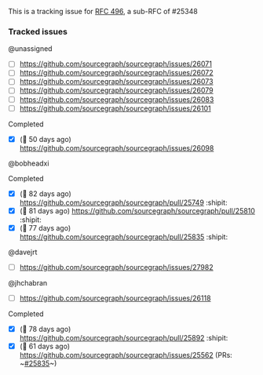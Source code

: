 This is a tracking issue for [RFC 496](https://docs.google.com/document/d/1fknr3NQGmwbKCfnF3Bcr-tYzV-TeuAGq-_Tm2-z_09M/edit#), a sub-RFC of #25348 

<!-- OPTIONAL LABEL: okr/ci-downtime -->

### Tracked issues

<!-- BEGIN WORK -->
<!-- BEGIN ASSIGNEE:  -->
@unassigned

- [ ] https://github.com/sourcegraph/sourcegraph/issues/26071 
- [ ] https://github.com/sourcegraph/sourcegraph/issues/26072 
- [ ] https://github.com/sourcegraph/sourcegraph/issues/26073 
- [ ] https://github.com/sourcegraph/sourcegraph/issues/26079 
- [ ] https://github.com/sourcegraph/sourcegraph/issues/26083 
- [ ] https://github.com/sourcegraph/sourcegraph/issues/26101 

Completed
- [x] (🏁 50 days ago) https://github.com/sourcegraph/sourcegraph/issues/26098 
<!-- END ASSIGNEE -->

<!-- BEGIN ASSIGNEE: bobheadxi -->
@bobheadxi


Completed
- [x] (🏁 82 days ago) https://github.com/sourcegraph/sourcegraph/pull/25749 :shipit:
- [x] (🏁 81 days ago) https://github.com/sourcegraph/sourcegraph/pull/25810 :shipit:
- [x] (🏁 77 days ago) https://github.com/sourcegraph/sourcegraph/pull/25835 :shipit:
<!-- END ASSIGNEE -->

<!-- BEGIN ASSIGNEE: davejrt -->
@davejrt

- [ ] https://github.com/sourcegraph/sourcegraph/issues/27982 
<!-- END ASSIGNEE -->

<!-- BEGIN ASSIGNEE: jhchabran -->
@jhchabran

- [ ] https://github.com/sourcegraph/sourcegraph/issues/26118 

Completed
- [x] (🏁 78 days ago) https://github.com/sourcegraph/sourcegraph/pull/25892 :shipit:
- [x] (🏁 61 days ago) https://github.com/sourcegraph/sourcegraph/issues/25562 (PRs: ~[#25835](https://github.com/sourcegraph/sourcegraph/pull/25835)~)
<!-- END ASSIGNEE -->
<!-- END WORK -->